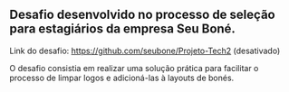## Desafio desenvolvido no processo de seleção para estagiários da empresa Seu Boné.

Link do desafio: https://github.com/seubone/Projeto-Tech2 (desativado)

O desafio consistia em realizar uma solução prática para facilitar o processo de limpar logos e adicioná-las à layouts de bonés.
